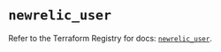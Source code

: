 # `newrelic_user`

Refer to the Terraform Registry for docs: [`newrelic_user`](https://registry.terraform.io/providers/newrelic/newrelic/3.36.0/docs/resources/user).
